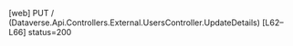 [web] PUT /  (Dataverse.Api.Controllers.External.UsersController.UpdateDetails)  [L62–L66] status=200

